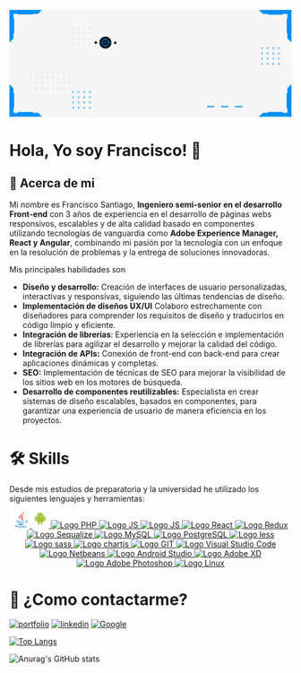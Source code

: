![Logo](./src/Portada.gif)

# Hola, Yo soy Francisco! 👋
## 🚀 Acerca de mi
<p>Mi nombre es Francisco Santiago, <b>Ingeniero semi-senior en el desarrollo Front-end</b> con 3 años de experiencia en el desarrollo de páginas webs responsivos, escalables y de alta calidad basado en componentes utilizando tecnologías de vanguardia como <b>Adobe Experience Manager, React y Angular</b>, combinando mi pasión por la tecnología con un enfoque en la resolución de problemas y la entrega de soluciones innovadoras.</p>
<p>Mis principales habilidades son</p>
<ul>
  <li><b>Diseño y desarrollo:</b> Creación de interfaces de usuario personalizadas, interactivas y responsivas, siguiendo las últimas tendencias de diseño.</li>
  <li><b>Implementación de diseños UX/UI</b> Colaboro estrechamente con diseñadores para comprender los requisitos de diseño y traducirlos en código limpio y eficiente.</li>
  <li><b>Integración de librerías</b>: Experiencia en la selección e implementación de librerías para agilizar el desarrollo y mejorar la calidad del código.</li>
  <li><b>Integración de APIs:</b> Conexión de front-end con back-end para crear aplicaciones dinámicas y completas.</li>
  <li><b>SEO:</b> Implementación de técnicas de SEO para mejorar la visibilidad de los sitios web en los motores de búsqueda.</li>
  <li><b>Desarrollo de componentes reutilizables:</b> Especialista en crear sistemas de diseño escalables, basados en componentes, para garantizar una experiencia de usuario de manera eficiencia en los proyectos.</li>            
</ul>



# 🛠 Skills
Desde mis estudios de preparatoria y la universidad he utilizado los siguientes lenguajes y herramientas:

<center><a href="https://www.java.com" target="_blank"><img src="https://raw.githubusercontent.com/devicons/devicon/master/icons/java/java-original.svg" alt="Logo Java" width ="30px" height="30px"/> </a><a href="https://developer.android.com" target="_blank"> <img src ="https://raw.githubusercontent.com/devicons/devicon/master/icons/android/android-original-wordmark.svg" alt ="Logo android" width ="30px" height ="30px"/></a><a href="https://www.php.net" target="_blank"> <img src="https://cdn-icons-png.flaticon.com/512/919/919830.png" alt="Logo PHP" width ="30px" height="30px"/> </a><a href="https://www.javascript.com" target="_blank"> <img src="https://img.icons8.com/color/48/000000/javascript--v1.png" alt="Logo JS" width ="30px" height="30px"/> </a><a href="https://nodejs.org/es/" target="_blank"> <img src="https://img.icons8.com/color/48/000000/nodejs.png" alt="Logo JS" width ="30px" height="30px"/> </a> <a href="https://es.reactjs.org" target="_blank"> <img src="https://img.icons8.com/office/480/000000/react.png" alt="Logo React" width ="30px" height="30px"/> </a><a href="https://es.redux.js.org" target="_blank"> <img src="https://img.icons8.com/color/480/000000/redux.png" alt="Logo Redux" width ="30px" height="30px"/> </a><a href="https://sequelize.org" target="_blank"> <img src="https://sequelize.org/master/manual/asset/logo.png" alt="Logo Sequalize" width ="30px" height="30px"/> </a> <a href="https://www.mysql.com" target="_blank"> <img src="https://1000marcas.net/wp-content/uploads/2020/11/MySQL-logo.png" alt="Logo MySQL" width ="50px" height="30px"/> </a> <a href="https://www.postgresql.org" target="_blank"> <img src="https://www.postgresql.org/media/img/about/press/elephant.png" alt="Logo PostgreSQL" width ="30px" height="30px"/> </a><a href="https://lesscss.org" target="_blank"> <img src = "https://lesscss.org/public/img/less_logo.png" alt ="Logo less" width ="50px" height ="30px"/></a> <a href="https://sass-lang.com" target="_blank"> <img src = "https://raw.githubusercontent.com/devicons/devicon /master/icons/sass/sass-original.svg " alt ="Logo sass" width ="80" height ="30"/> </a><a href ="https://www.chartjs.org" target ="_blank"> <img src = "https://www.chartjs.org/img/chartjs-logo.svg" alt ="Logo chartjs" width = "30px" height = "30px" /></a><a href="https://git-scm.com" target="_blank"> <img src="https://img.icons8.com/color/480/000000/git.png" alt="Logo GIT" width ="30px" height="30px"/> </a><a href="https://code.visualstudio.com" target="_blank"> <img src="https://upload.wikimedia.org/wikipedia/commons/thumb/9/9a/Visual_Studio_Code_1.35_icon.svg/2048px-Visual_Studio_Code_1.35_icon.svg.png" alt="Logo Visual Studio Code" width ="30px" height="30px"/> </a> <a href="https://netbeans.apache.org/download/index.html" target="_blank"> <img src="https://upload.wikimedia.org/wikipedia/commons/thumb/9/98/Apache_NetBeans_Logo.svg/1776px-Apache_NetBeans_Logo.svg.png" alt="Logo Netbeans" width ="30px" height="30px"/> </a><a href="https://developer.android.com/studio" target="_blank"> <img src="https://okhosting.com/resources/uploads/2016/05/Android-Studio-1024x557@2x.png" alt="Logo Android Studio" width ="60px" height="30px"/> </a> <a href="https://www.adobe.com/mx/products/xd.html" target="_blank"> <img src="https://upload.wikimedia.org/wikipedia/commons/thumb/c/c2/Adobe_XD_CC_icon.svg/2101px-Adobe_XD_CC_icon.svg.png" alt="Logo Adobe XD" width ="30px" height="30px"/> </a> <a href="https://www.adobe.com/mx/products/photoshop.html" target="_blank"> <img src="https://upload.wikimedia.org/wikipedia/commons/thumb/a/af/Adobe_Photoshop_CC_icon.svg/1200px-Adobe_Photoshop_CC_icon.svg.png" alt="Logo Adobe Photoshop" width ="30px" height="30px"/> </a> <a href="https://www.linux.org" target="_blank"> <img src="https://www.muycanal.com/wp-content/uploads/2014/03/PCLinux.jpg" alt="Logo Linux" width ="60px" height="30px"/> </a>
</center>


# 🔗 ¿Como contactarme?
[![portfolio](https://img.shields.io/badge/my_portfolio-000?style=for-the-badge)](https://github.com/franciscosantiagoc/)
[![linkedin](https://img.shields.io/badge/linkedin-0A66C2?style=for-the-badge&logo=linkedin&logoColor=white)]([https://www.linkedin.com/in/franciscosantiagoc/](https://www.linkedin.com/in/fransantiagoc/))
[![Google](https://img.shields.io/badge/Gmail-D14836?style=for-the-badge&logo=gmail&logoColor=white)](mailto:fcosantiagoc@gmail.com)






[![Top Langs](https://github-readme-stats.vercel.app/api/top-langs/?username=franciscosantiagoc&layout=compact)](https://github.com/franciscosantiagoc/github-readme-stats)

![Anurag's GitHub stats](https://github-readme-stats.vercel.app/api?username=franciscosantiagoc&show_icons=true&theme=radical)
